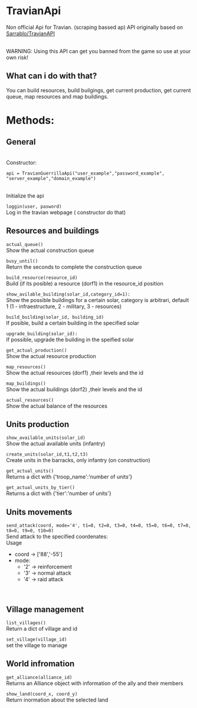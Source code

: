 # TravianApi
Non official Api for Travian. (scraping bassed ap) 
API originally based on [Sarrablo/TravianAPI](https://github.com/Sarrablo/TravianApi)

<br/> WARNING: Using this API can get you banned from the game so use at your own risk!
 
## What can i do with that?
You can build resources, build builgings, get current production, get current queue, map resources and map buildings.

# Methods:

## General
<br/>
Constructor:<br/>

```api = TravianGuerrillaApi("user_example","password_example", "server_example","domain_example")```

<br/>Initialize the api<br/>

```loggin(user, pasword)```
<br/>Log in the travian webpage ( constructor do that)
<br/>

## Resources and buildings
```actual_queue()```
<br/>Show the actual construction queue
<br/>

```busy_until()```
<br/>Return the seconds to complete the construction queue
<br/>

```build_resource(resource_id)```
<br/> Build (if its posible) a resource (dorf1) in the resource_id position<br/>

```show_avilable_building(solar_id,category_id=1):```
<br/> Show the possible buildings for a certain solar, category is arbitrari, default 1 (1 - infraestructure, 2 - military, 3 - resources)<br/>

```build_building(solar_id, building_id)```
<br/> If posible, build a certain building in the specified solar <br/>

```upgrade_building(solar_id):```
<br/> If possible, upgrade the building in the speified solar<br/>

```get_actual_production()```
<br/> Show the actual resource production <br/>

```map_resources()```
<br/> Show the actual resources (dorf1) ,their levels and the id <br/>

```map_buildings()```
<br/> Show the actual buildings (dorf2) ,their levels and the id <br/>

```actual_resources()```
<br/> Show the actual balance of the resources <br/>

## Units production
```show_available_units(solar_id)```
<br/> Show the actual available units (infantry) <br/>

```create_units(solar_id,t1,t2,t3)```
<br/> Create units in the barracks, only infantry (on construction)<br/>

```get_actual_units()```
<br/> Returns a dict with {'troop_name':'number of units'}<br/>

```get_actual_units_by_tier()```
<br/> Returns a dict with {'tier':'number of units'}<br/>

## Units movements

```send_attack(coord, mode='4', t1=0, t2=0, t3=0, t4=0, t5=0, t6=0, t7=0, t8=0, t9=0, t10=0)```
<br/> Send attack to the specified coordenates:<br/>
Usage
 - coord -> ['88','-55']
 - mode:
   - '2' -> reinforcement
   - '3' -> normal attack
   - '4' -> raid attack
<br/>

## Village management
```list_villages()```
<br/> Return a dict of village and id<br/>

```set_village(village_id)```
<br/> set the village to manage <br/>

## World infromation
```get_alliance(alliance_id)```
<br/> Returns an Alliance object with information of the ally and their members <br/>

```show_land(coord_x, coord_y)```
<br/> Return inormation about the selected land <br/>
